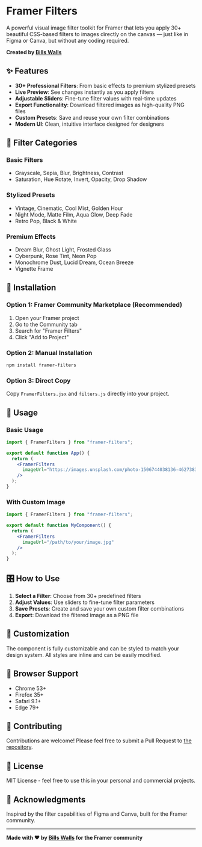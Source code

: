 # Framer Filters

A powerful visual image filter toolkit for Framer that lets you apply 30+ beautiful CSS-based filters to images directly on the canvas — just like in Figma or Canva, but without any coding required.

**Created by [Bills Walls](https://github.com/totebee)**

## ✨ Features

- **30+ Professional Filters**: From basic effects to premium stylized presets
- **Live Preview**: See changes instantly as you apply filters
- **Adjustable Sliders**: Fine-tune filter values with real-time updates
- **Export Functionality**: Download filtered images as high-quality PNG files
- **Custom Presets**: Save and reuse your own filter combinations
- **Modern UI**: Clean, intuitive interface designed for designers

## 🎨 Filter Categories

### Basic Filters
- Grayscale, Sepia, Blur, Brightness, Contrast
- Saturation, Hue Rotate, Invert, Opacity, Drop Shadow

### Stylized Presets
- Vintage, Cinematic, Cool Mist, Golden Hour
- Night Mode, Matte Film, Aqua Glow, Deep Fade
- Retro Pop, Black & White

### Premium Effects
- Dream Blur, Ghost Light, Frosted Glass
- Cyberpunk, Rose Tint, Neon Pop
- Monochrome Dust, Lucid Dream, Ocean Breeze
- Vignette Frame

## 🚀 Installation

### Option 1: Framer Community Marketplace (Recommended)
1. Open your Framer project
2. Go to the Community tab
3. Search for "Framer Filters"
4. Click "Add to Project"

### Option 2: Manual Installation
```bash
npm install framer-filters
```

### Option 3: Direct Copy
Copy `FramerFilters.jsx` and `filters.js` directly into your project.

## 📖 Usage

### Basic Usage
```jsx
import { FramerFilters } from "framer-filters";

export default function App() {
  return (
    <FramerFilters 
      imageUrl="https://images.unsplash.com/photo-1506744038136-46273834b3fb" 
    />
  );
}
```

### With Custom Image
```jsx
import { FramerFilters } from "framer-filters";

export default function MyComponent() {
  return (
    <FramerFilters 
      imageUrl="/path/to/your/image.jpg" 
    />
  );
}
```

## 🎛️ How to Use

1. **Select a Filter**: Choose from 30+ predefined filters
2. **Adjust Values**: Use sliders to fine-tune filter parameters
3. **Save Presets**: Create and save your own custom filter combinations
4. **Export**: Download the filtered image as a PNG file

## 🔧 Customization

The component is fully customizable and can be styled to match your design system. All styles are inline and can be easily modified.

## 📱 Browser Support

- Chrome 53+
- Firefox 35+
- Safari 9.1+
- Edge 79+

## 🤝 Contributing

Contributions are welcome! Please feel free to submit a Pull Request to [the repository](https://github.com/totebee/framer-filters).

## 📄 License

MIT License - feel free to use this in your personal and commercial projects.

## 🙏 Acknowledgments

Inspired by the filter capabilities of Figma and Canva, built for the Framer community.

---

**Made with ❤️ by [Bills Walls](https://github.com/totebee) for the Framer community** 